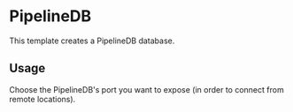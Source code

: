 # PipelineDB

This template creates a PipelineDB database.

## Usage

Choose the PipelineDB's port you want to expose (in order to connect from remote locations).
